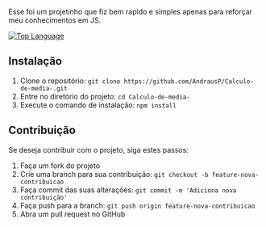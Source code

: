 Esse foi um projetinho que fiz bem rapido e simples apenas para reforçar meu conhecimentos em JS. 


[![Top Language](https://img.shields.io/github/languages/top/AndrausP/Calculo-de-media-
)](https://github.com/seu-usuario/seu-repositorio)



## Instalação

1. Clone o repositório: `git clone https://github.com/AndrausP/Calculo-de-media-.git`
2. Entre no diretório do projeto: `cd Calculo-de-media-`
3. Execute o comando de instalação: `npm install`



## Contribuição

Se deseja contribuir com o projeto, siga estes passos:

1. Faça um fork do projeto
2. Crie uma branch para sua contribuição: `git checkout -b feature-nova-contribuicao`
3. Faça commit das suas alterações: `git commit -m 'Adiciona nova contribuição'`
4. Faça push para a branch: `git push origin feature-nova-contribuicao`
5. Abra um pull request no GitHub
